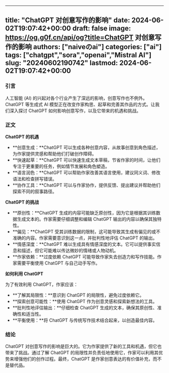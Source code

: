
---
title: "ChatGPT 对创意写作的影响"
date: 2024-06-02T19:07:42+00:00
draft: false
image: https://og.g0f.cn/api/og?title=ChatGPT 对创意写作的影响
authors: ["naiveのai"]
categories: ["ai"]
tags: ["chatgpt","sora","openai","Mistral AI"]
slug: "20240602190742"
lastmod: 2024-06-02T19:07:42+00:00
---
### 引言

人工智能 (AI) 的兴起对各个行业产生了深远的影响，创意写作也不例外。ChatGPT 等生成式 AI 模型正在改变作家构思、起草和完善其作品的方式。让我们深入探讨 ChatGPT 如何影响创意写作，以及它带来的机遇和挑战。

### 正文

**ChatGPT 的机遇**

* **创意生成：**ChatGPT 可以生成各种创意内容，从故事创意到角色描述，为作家提供灵感和帮助他们打破创作障碍。
* **快速起草：**ChatGPT 可以快速生成文本草稿，节省作家的时间，让他们专注于更重要的任务，例如情节发展和角色塑造。
* **语言润色：**ChatGPT 可以帮助作家改善其语言使用，建议同义词、修改语法和检查拼写错误。
* **协作工具：**ChatGPT 可以与作家协作，提供反馈、提出建议并帮助他们探索不同的叙事路径。

**ChatGPT 的挑战**

* **原创性：**ChatGPT 生成的内容可能缺乏原创性，因为它是根据其训练数据生成文本的。作家需要仔细调整和编辑 ChatGPT 输出的内容以确保其独特性。
* **偏见：**ChatGPT 受其训练数据的限制，这可能导致其生成有偏见的或不准确的内容。作家需要意识到这一点，并批判性地评估 ChatGPT 的输出。
* **情感深度：**ChatGPT 难以生成具有情感深度的文本。它可以提供事实信息和描述，但它可能难以传达微妙的情绪或人物动机。
* **作家依赖：**过度依赖 ChatGPT 可能导致作家失去创造力和写作技能。作家需要平衡使用 ChatGPT 与自己动手写作。

**如何利用 ChatGPT**

为了有效利用 ChatGPT，作家应该：

* **了解其局限性：**意识到 ChatGPT 的局限性，避免过度依赖它。
* **探索创意可能性：**使用 ChatGPT 作为创意灵感和探索新想法的工具。
* **批判性地评估输出：**仔细检查 ChatGPT 生成的文本，确保其原创性、准确性和适当性。
* **平衡使用：**将 ChatGPT 与传统写作技术结合起来，以创造最佳内容。

### 结论

ChatGPT 对创意写作的影响是巨大的。它为作家提供了新的工具和机遇，但它也带来了挑战。通过了解 ChatGPT 的局限性并负责任地使用它，作家可以利用其优势来增强他们的创作过程。最终，ChatGPT 是作家创意表达的有价值补充，而不是替代品。